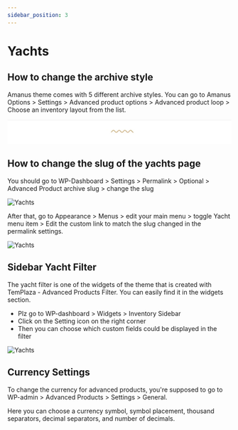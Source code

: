 ```yaml
---
sidebar_position: 3
---
```

# Yachts

## How to change the archive style

Amanus theme comes with 5 different archive styles. You can go to Amanus Options > Settings >  Advanced product options > Advanced product loop > Choose an inventory layout from the list.

![Yachts](./img/home-separator.jpeg)

## How to change the slug of the yachts page

You should go to WP-Dashboard > Settings > Permalink > Optional > Advanced Product archive slug > change the slug

![Yachts](./img/archive-slug.avif)

After that, go to Appearance > Menus > edit your main menu > toggle Yacht menu item > Edit the custom link to match the slug changed in the permalink settings. 

![Yachts](./img/archive-menu.avif)

## Sidebar Yacht Filter

The yacht filter is one of the widgets of the theme that is created with TemPlaza - Advanced Products Filter. You can easily find it in the widgets section. 

* Plz go to WP-dashboard > Widgets > Inventory Sidebar
* Click on the Setting icon on the right corner
* Then you can choose which custom fields could be displayed in the filter

![Yachts](./img/archive-filter.avif)

## Currency Settings

To change the currency for advanced products, you're supposed to go to WP-admin > Advanced Products > Settings > General.

Here you can choose a currency symbol, symbol placement, thousand separators, decimal separators, and number of decimals.

